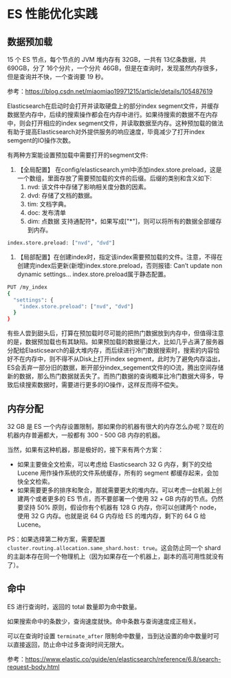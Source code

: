 # ES 性能优化实践

## 数据预加载

15 个 ES 节点，每个节点的 JVM 堆内存有 32GB，一共有 13亿条数据，共 690GB，分了 16个分片，一个分片 46GB，但是在查询时，发现虽然内存很多，但是查询并不快，一个查询要 19 秒。

参考：https://blog.csdn.net/miaomiao19971215/article/details/105487619



Elasticsearch在启动时会打开并读取硬盘上的部分index segment文件，并缓存数据至内存中，后续的搜索操作都会在内存中进行。如果待搜索的数据不在内存中，则会打开相应的index segment文件，并读取数据至内存。这种预加载的做法有助于提高Elasticsearch对外提供服务的响应速度，毕竟减少了打开index semgent的IO操作次数。

有两种方案能设置预加载中需要打开的segment文件:

1. 【全局配置】 在config/elasticsearch.yml中添加index.store.preload，这是一个数组，里面存放了需要预加载的文件的后缀。后缀的类别和含义如下:
   1. nvd: 该文件中存储了影响相关度分数的因素。
   2. dvd: 存储了文档的数据。
   3. tim: 文档字典。
   4. doc: 发布清单
   5. dim: 点数据
      支持通配符\*，如果写成["*"]，则可以将所有的数据全部缓存到内存。

```bash
index.store.preload: ["nvd", "dvd"]
```

1. 【局部配置】在创建index时，指定该index需要预加载的文件。注意，不得在创建完index后更新(新增)index.store.preload，否则报错:
   Can’t update non dynamic settings… index.store.preload属于静态配置。

```bash
PUT /my_index
{
  "settings": {
    "index.store.preload": ["nvd", "dvd"]
  }
}
```

有些人尝到甜头后，打算在预加载时尽可能的把热门数据放到内存中，但值得注意的是，数据预加载也有其缺陷。如果预加载的数据量过大，比如几乎占满了服务器分配给Elasticsearch的最大堆内存，而后续进行冷门数据搜索时，搜索的内容恰好不在内存中，则不得不从Disk上打开index segment，此时为了避免内存溢出，ES会丢弃一部分旧的数据，断开部分index_segement文件的IO流，腾出空间存储新的数据，那么热门数据就丢失了。而热门数据的查询概率比冷门数据大得多，导致后续搜索数据时，需要进行更多的IO操作，这样反而得不偿失。



## 内存分配

32 GB 是 ES 一个内存设置限制，那如果你的机器有很大的内存怎么办呢？现在的机器内存普遍都大，一般都有 300 - 500 GB 内存的机器。

当然，如果有这种机器，那是极好的，接下来有两个方案：

- 如果主要做全文检索，可以考虑给 Elasticsearch 32 G 内存，剩下的交给 Lucene 用作操作系统的文件系统缓存，所有的 segment 都缓存起来，会加快全文检索。
- 如果需要更多的排序和聚合，那就需要更大的堆内存。可以考虑一台机器上创建两个或者更多的 ES 节点，而不要部署一个使用 32 + GB 内存的节点。仍然要坚持 50% 原则，假设你有个机器有 128 G 内存，你可以创建两个 node，使用 32 G 内存。也就是说 64 G 内存给 ES 的堆内存，剩下的 64 G 给 Lucene。

PS：如果选择第二种方案，需要配置 `cluster.routing.allocation.same_shard.host: true`。这会防止同一个 shard 的主副本存在同一个物理机上（因为如果存在一个机器上，副本的高可用性就没有了）。



## 命中

ES 进行查询时，返回的 total 数量即为命中数量。

如果搜索命中的条数少，查询速度就快。命中条数与查询速度成正相关。

可以在查询时设置 `terminate_after` 限制命中数量，当到达设置的命中数量时可以直接返回，防止命中过多查询时间无限大。

参考：https://www.elastic.co/guide/en/elasticsearch/reference/6.8/search-request-body.html































